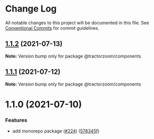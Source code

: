 # Change Log

All notable changes to this project will be documented in this file.
See [Conventional Commits](https://conventionalcommits.org) for commit guidelines.

## [1.1.2](https://github.com/TractorZoom/component-library/compare/@tractorzoom/components@1.1.1...@tractorzoom/components@1.1.2) (2021-07-13)

**Note:** Version bump only for package @tractorzoom/components

## [1.1.1](https://github.com/TractorZoom/component-library/compare/@tractorzoom/components@1.1.0...@tractorzoom/components@1.1.1) (2021-07-12)

**Note:** Version bump only for package @tractorzoom/components

# 1.1.0 (2021-07-10)

### Features

-   add monorepo package ([#224](https://github.com/TractorZoom/component-library/issues/224)) ([578345f](https://github.com/TractorZoom/component-library/commit/578345f2198dfdf8b6147818d907e54afbac4cbe))
